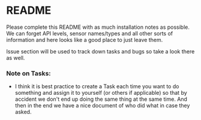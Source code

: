 # README #

Please complete this README with as much installation notes as possible. We can forget API levels, sensor names/types and all other sorts of information and here looks like a good place to just leave them.

Issue section will be used to track down tasks and bugs so take a look there as well.

### Note on Tasks: ###

 * I think it is best practice to create a Task each time you want to do something and assign it to yourself (or others if applicable) so that by accident we don't end up doing the same thing at the same time. And then in the end we have a nice document of who did what in case they asked.